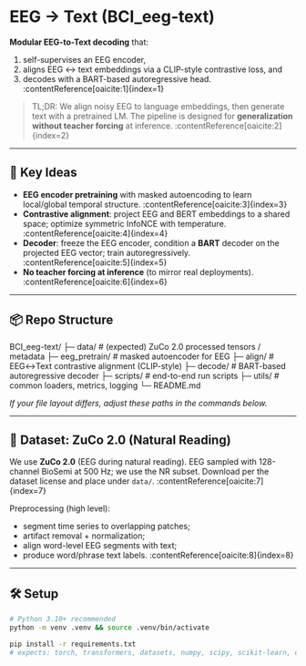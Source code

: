 # EEG → Text (BCI_eeg-text)

**Modular EEG-to-Text decoding** that:
1) self-supervises an EEG encoder,  
2) aligns EEG ↔ text embeddings via a CLIP-style contrastive loss, and  
3) decodes with a BART-based autoregressive head. :contentReference[oaicite:1]{index=1}

> TL;DR: We align noisy EEG to language embeddings, then generate text with a pretrained LM. The pipeline is designed for **generalization without teacher forcing** at inference. :contentReference[oaicite:2]{index=2}

---

## 🚀 Key Ideas
- **EEG encoder pretraining** with masked autoencoding to learn local/global temporal structure. :contentReference[oaicite:3]{index=3}  
- **Contrastive alignment**: project EEG and BERT embeddings to a shared space; optimize symmetric InfoNCE with temperature. :contentReference[oaicite:4]{index=4}  
- **Decoder**: freeze the EEG encoder, condition a **BART** decoder on the projected EEG vector; train autoregressively. :contentReference[oaicite:5]{index=5}  
- **No teacher forcing at inference** (to mirror real deployments). :contentReference[oaicite:6]{index=6}

---

## 📦 Repo Structure
BCI_eeg-text/
├─ data/ # (expected) ZuCo 2.0 processed tensors / metadata
├─ eeg_pretrain/ # masked autoencoder for EEG
├─ align/ # EEG↔Text contrastive alignment (CLIP-style)
├─ decode/ # BART-based autoregressive decoder
├─ scripts/ # end-to-end run scripts
├─ utils/ # common loaders, metrics, logging
└─ README.md


_If your file layout differs, adjust these paths in the commands below._

---

## 🧠 Dataset: ZuCo 2.0 (Natural Reading)
We use **ZuCo 2.0** (EEG during natural reading). EEG sampled with 128-channel BioSemi at 500 Hz; we use the NR subset. Download per the dataset license and place under `data/`. :contentReference[oaicite:7]{index=7}

Preprocessing (high level):
- segment time series to overlapping patches;  
- artifact removal + normalization;  
- align word-level EEG segments with text;  
- produce word/phrase text labels. :contentReference[oaicite:8]{index=8}

---

## 🛠️ Setup
```bash
# Python 3.10+ recommended
python -m venv .venv && source .venv/bin/activate

pip install -r requirements.txt
# expects: torch, transformers, datasets, numpy, scipy, scikit-learn, einops, tqdm, matplotlib, wandb (optional)
